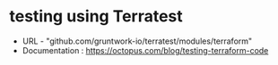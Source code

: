 # testing using Terratest

- URL - "github.com/gruntwork-io/terratest/modules/terraform"
- Documentation : https://octopus.com/blog/testing-terraform-code